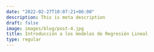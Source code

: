 ```yaml
---
date: "2022-02-27T10:07:21+06:00"
description: This is meta description
draft: false
image: images/blog/post-4.jpg
title: Introducción a los modelos de Regresión Lineal 
type: regular
---
```


